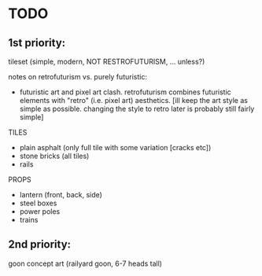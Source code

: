 # TODO

## 1st priority: 
tileset (simple, modern, NOT RESTROFUTURISM, ... unless?) 

notes on retrofuturism vs. purely futuristic: 
- futuristic art and pixel art clash. retrofuturism combines futuristic elements with "retro" (i.e. pixel art) aesthetics. 
[ill keep the art style as simple as possible. changing the style to retro later is probably still fairly simple]

TILES
- plain asphalt (only full tile with some variation [cracks etc])
- stone bricks (all tiles)
- rails

PROPS
- lantern (front, back, side)
- steel boxes
- power poles
- trains

## 2nd priority: 
goon concept art (railyard goon, 6-7 heads tall)
